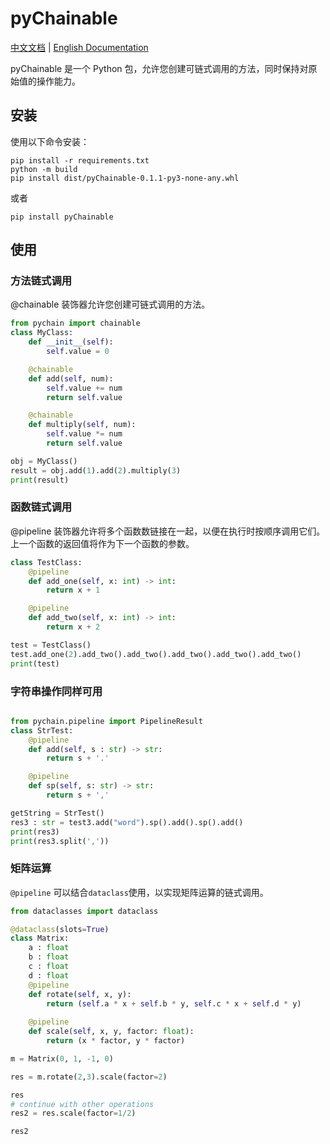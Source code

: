 # pyChainable

[中文文档](README.md) | [English Documentation](README.en.md)

pyChainable 是一个 Python 包，允许您创建可链式调用的方法，同时保持对原始值的操作能力。


## 安装

使用以下命令安装：

```
pip install -r requirements.txt
python -m build
pip install dist/pyChainable-0.1.1-py3-none-any.whl
```

或者

```
pip install pyChainable
```

## 使用

### 方法链式调用

@chainable 装饰器允许您创建可链式调用的方法。

```python
from pychain import chainable
class MyClass:
    def __init__(self):
        self.value = 0

    @chainable
    def add(self, num):
        self.value += num
        return self.value

    @chainable
    def multiply(self, num):
        self.value *= num
        return self.value

obj = MyClass()
result = obj.add(1).add(2).multiply(3)
print(result)
```
### 函数链式调用

@pipeline 装饰器允许将多个函数数链接在一起，以便在执行时按顺序调用它们。上一个函数的返回值将作为下一个函数的参数。

```python
class TestClass:
    @pipeline
    def add_one(self, x: int) -> int:
        return x + 1

    @pipeline
    def add_two(self, x: int) -> int:
        return x + 2

test = TestClass()
test.add_one(2).add_two().add_two().add_two().add_two().add_two()
print(test)

```

### 字符串操作同样可用

```python

from pychain.pipeline import PipelineResult
class StrTest:
    @pipeline
    def add(self, s : str) -> str:
        return s + '.'

    @pipeline
    def sp(self, s: str) -> str:
        return s + ','

getString = StrTest()
res3 : str = test3.add("word").sp().add().sp().add()
print(res3)
print(res3.split(','))

```

### 矩阵运算

`@pipeline` 可以结合`dataclass`使用，以实现矩阵运算的链式调用。

```python
from dataclasses import dataclass

@dataclass(slots=True)
class Matrix:
    a : float
    b : float
    c : float
    d : float
    @pipeline
    def rotate(self, x, y):
        return (self.a * x + self.b * y, self.c * x + self.d * y)
    
    @pipeline
    def scale(self, x, y, factor: float):
        return (x * factor, y * factor)

m = Matrix(0, 1, -1, 0)

res = m.rotate(2,3).scale(factor=2)

res
# continue with other operations
res2 = res.scale(factor=1/2)

res2
```